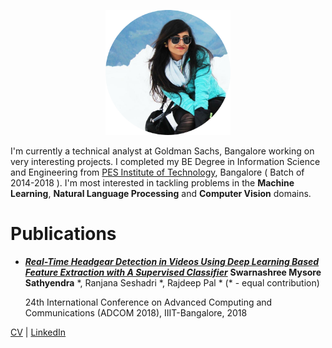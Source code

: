 <p align="center">
  <img src="swarnashree.png" width="200" height="200">
</p>
                                

I'm currently a technical analyst at Goldman Sachs, Bangalore working on very interesting projects. I completed my BE Degree in Information Science and Engineering from [PES Institute of Technology](https://www.pes.edu/), Bangalore ( Batch of 2014-2018 ). 
I'm most interested in tackling problems in the **Machine Learning**, **Natural Language Processing** and **Computer Vision** domains.

# Publications
- [***Real-Time Headgear Detection in Videos Using Deep Learning Based Feature Extraction with A Supervised Classifier***](https://doi.org/10.34048/ADCOM.2018.Paper.9)
  **Swarnashree Mysore Sathyendra** \*, Ranjana Seshadri \*, Rajdeep Pal \* (\* - equal contribution)
  
  24th International Conference on Advanced Computing and Communications (ADCOM 2018), IIIT-Bangalore, 2018


[CV](SWARNASHREE_MS_CV.pdf)    |      [LinkedIn](https://in.linkedin.com/in/swarnashree-mysore-sathyendra-47621a136)
